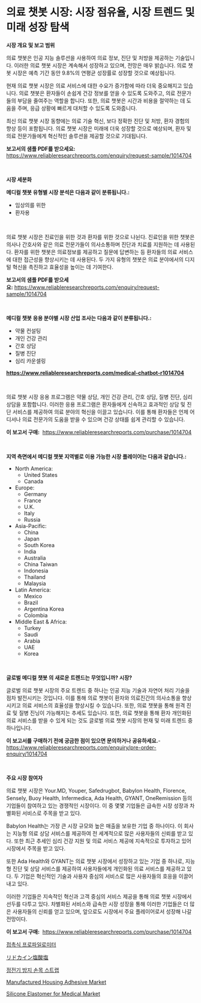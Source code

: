 <p><h1>의료 챗봇 시장: 시장 점유율, 시장 트렌드 및 미래 성장 탐색</h1></p><p><strong>시장 개요 및 보고 범위</strong></p>
<p><p>의료 챗봇은 인공 지능 솔루션을 사용하여 의료 정보, 진단 및 처방을 제공하는 기술입니다. 이러한 의료 챗봇 시장은 계속해서 성장하고 있으며, 전망은 매우 밝습니다. 의료 챗봇 시장은 예측 기간 동안 9.8%의 연평균 성장률로 성장할 것으로 예상됩니다.</p><p>현재 의료 챗봇 시장은 의료 서비스에 대한 수요가 증가함에 따라 더욱 중요해지고 있습니다. 의료 챗봇은 환자들이 손쉽게 건강 정보를 얻을 수 있도록 도와주고, 의료 전문가들의 부담을 줄여주는 역할을 합니다. 또한, 의료 챗봇은 시간과 비용을 절약하는 데 도움을 주며, 응급 상황에 빠르게 대처할 수 있도록 도와줍니다.</p><p>최신 의료 챗봇 시장 동향에는 의료 기술 혁신, 보다 정확한 진단 및 처방, 환자 경험의 향상 등이 포함됩니다. 의료 챗봇 시장은 미래에 더욱 성장할 것으로 예상되며, 환자 및 의료 전문가들에게 혁신적인 솔루션을 제공할 것으로 기대됩니다.</p></p>
<p><strong>보고서의 샘플 PDF를 받으세요:</strong> <a href="https://www.reliableresearchreports.com/enquiry/request-sample/1014704">https://www.reliableresearchreports.com/enquiry/request-sample/1014704</a></p>
<p>&nbsp;</p>
<p><strong>시장 세분화</strong></p>
<p><strong>메디컬 챗봇 유형별 시장 분석은 다음과 같이 분류됩니다.:</strong></p>
<p><ul><li>임상의를 위한</li><li>환자용</li></ul></p>
<p>&nbsp;</p>
<p><p>의료 챗봇 시장은 진료인을 위한 것과 환자를 위한 것으로 나뉜다. 진료인을 위한 챗봇은 의사나 간호사와 같은 의료 전문가들이 의사소통하며 진단과 치료를 지원하는 데 사용된다. 환자를 위한 챗봇은 의료정보를 제공하고 질문에 답변하는 등 환자들의 의료 서비스에 대한 접근성을 향상시키는 데 사용된다. 두 가지 유형의 챗봇은 의료 분야에서의 디지털 혁신을 촉진하고 효율성을 높이는 데 기여한다.</p></p>
<p><strong>보고서의 샘플 PDF를 받으세요:</strong>&nbsp;<a href="https://www.reliableresearchreports.com/enquiry/request-sample/1014704">https://www.reliableresearchreports.com/enquiry/request-sample/1014704</a></p>
<p>&nbsp;</p>
<p><strong> 메디컬 챗봇 응용 분야별 시장 산업 조사는 다음과 같이 분류됩니다.:</strong></p>
<p><ul><li>약물 컨설팅</li><li>개인 건강 관리</li><li>간호 상담</li><li>질병 진단</li><li>심리 카운셀링</li></ul></p>
<p><strong><a href="https://www.reliableresearchreports.com/medical-chatbot-r1014704">https://www.reliableresearchreports.com/medical-chatbot-r1014704</a></strong></p>
<p>&nbsp;</p>
<p><p>의료 챗봇 시장 응용 프로그램은 약물 상담, 개인 건강 관리, 간호 상담, 질병 진단, 심리 상담을 포함합니다. 이러한 응용 프로그램은 환자들에게 신속하고 효과적인 상담 및 진단 서비스를 제공하여 의료 분야의 혁신을 이끌고 있습니다. 이를 통해 환자들은 언제 어디서나 의료 전문가의 도움을 받을 수 있으며 건강 상태를 쉽게 관리할 수 있습니다.</p></p>
<p><strong>이 보고서 구매:</strong>&nbsp; <a href="https://www.reliableresearchreports.com/purchase/1014704">https://www.reliableresearchreports.com/purchase/1014704</a></p>
<p>&nbsp;</p>
<p><strong>지역 측면에서 메디컬 챗봇 지역별로 이용 가능한 시장 플레이어는 다음과 같습니다.:</strong></p>
<p><ul>
    <li>
        North America:
        <ul>
            <li>United States</li>
            <li>Canada</li>
        </ul>
    </li>
    <li>
        Europe:
        <ul>
            <li>Germany</li>
            <li>France</li>
            <li>U.K.</li>
            <li>Italy</li>
            <li>Russia</li>
        </ul>
    </li>
    <li>
        Asia-Pacific:
        <ul>
            <li>China</li>
            <li>Japan</li>
            <li>South Korea</li>
            <li>India</li>
            <li>Australia</li>
            <li>China Taiwan</li>
            <li>Indonesia</li>
            <li>Thailand</li>
            <li>Malaysia</li>
        </ul>
    </li>
    <li>
        Latin America:
        <ul>
            <li>Mexico</li>
            <li>Brazil</li>
            <li>Argentina Korea</li>
            <li>Colombia</li>
        </ul>
    </li>
    <li>
        Middle East & Africa:
        <ul>
            <li>Turkey</li>
            <li>Saudi</li>
            <li>Arabia</li>
            <li>UAE</li>
            <li>Korea</li>
        </ul>
    </li>
    </ul></p>
<p>&nbsp;</p>
<p><strong>글로벌 메디컬 챗봇 의 새로운 트렌드는 무엇입니까? 시장?</strong></p>
<p><p>글로벌 의료 챗봇 시장의 주요 트렌드 중 하나는 인공 지능 기술과 자연어 처리 기술을 점차 발전시키는 것입니다. 이를 통해 의료 챗봇이 환자와 의료진간의 의사소통을 향상시키고 의료 서비스의 효율성을 향상시킬 수 있습니다. 또한, 의료 챗봇을 통해 원격 진료 및 질병 진닝이 가능해지는 추세도 있습니다. 또한, 의료 챗봇을 통해 환자 개인화된 의료 서비스를 받을 수 있게 되는 것도 글로벌 의료 챗봇 시장의 현재 및 미래 트렌드 중 하나입니다.</p></p>
<p><strong>이 보고서를 구매하기 전에 궁금한 점이 있으면 문의하거나 공유하세요.</strong>- <a href="https://www.reliableresearchreports.com/enquiry/pre-order-enquiry/1014704">https://www.reliableresearchreports.com/enquiry/pre-order-enquiry/1014704</a></p>
<p>&nbsp;</p>
<p><strong>주요 시장 참여자</strong></p>
<p><p>의료 챗봇 시장은 Your.MD, Youper, Safedrugbot, Babylon Health, Florence, Sensely, Buoy Health, Infermedica, Ada Health, GYANT, OneRemission 등의 기업들이 참여하고 있는 경쟁적인 시장이다. 이 중 몇몇 기업들은 급속한 시장 성장과 차별화된 서비스로 주목을 받고 있다.</p><p>Babylon Health는 가장 큰 시장 규모와 높은 매출을 보유한 기업 중 하나이다. 이 회사는 지능형 의료 상담 서비스를 제공하여 전 세계적으로 많은 사용자들의 신뢰를 받고 있다. 또한 최근 추세인 심리 건강 지원 및 의료 서비스 제공에 지속적으로 투자하고 있어 시장에서 주목을 받고 있다.</p><p>또한 Ada Health와 GYANT는 의료 챗봇 시장에서 성장하고 있는 기업 중 하나로, 지능형 진단 및 상담 서비스를 제공하여 사용자들에게 개인화된 의료 서비스를 제공하고 있다. 두 기업은 혁신적인 기술과 사용자 중심의 서비스로 많은 사용자들의 호응을 이끌어 내고 있다.</p><p>이러한 기업들은 지속적인 혁신과 고객 중심의 서비스 제공을 통해 의료 챗봇 시장에서 선두를 다투고 있다. 차별화된 서비스와 급속한 시장 성장을 통해 이러한 기업들은 더 많은 사용자들의 신뢰를 얻고 있으며, 앞으로도 시장에서 주요 플레이어로서 성장해 나갈 전망이다.</p></p>
<p><strong>이 보고서 구매:</strong>&nbsp;&nbsp;<a href="https://www.reliableresearchreports.com/purchase/1014704">https://www.reliableresearchreports.com/purchase/1014704</a></p>
<p><p><a href="https://medium.com/@heatherelasquez5675/%ED%94%84%EB%A1%9C%ED%8C%8C%EC%9D%BC%EB%A1%9C%EB%AF%B8%ED%84%B0-%EC%8B%9C%EC%9E%A5-%EC%97%B0%EB%9D%BD%EC%B2%98-%EC%9C%A0%ED%98%95-%EC%9D%91%EC%9A%A9-%EB%B0%8F-%EC%A7%80%EB%A6%AC%EC%97%90-%EB%8C%80%ED%95%9C-%ED%8F%AC%EA%B4%84%EC%A0%81-%ED%8F%89%EA%B0%80-f7ce4ca7e38a">접촉식 프로파일로미터</a></p><p><a href="https://medium.com/@ebbkautzer/%E3%83%AA%E3%83%89%E3%82%AB%E3%82%A4%E3%83%B3%E5%A1%A9%E9%85%B8%E5%A1%A9%E5%B8%82%E5%A0%B4%E3%81%AE%E3%83%88%E3%83%AC%E3%83%B3%E3%83%89%E3%81%A8%E5%B8%82%E5%A0%B4%E5%88%86%E6%9E%90%E3%81%AF-2024%E5%B9%B4%E3%81%8B%E3%82%892031%E5%B9%B4%E3%81%AE%E6%9C%9F%E9%96%93%E3%81%AB%E4%BA%88%E6%B8%AC%E3%81%95%E3%82%8C%E3%81%A6%E3%81%84%E3%81%BE%E3%81%99-313d95aa95f7">リドカイン塩酸塩</a></p><p><a href="https://medium.com/@genius6587678/%ED%95%AD%EC%A0%84%EA%B8%B0-%EC%86%90%EB%AA%A9-%EC%8A%A4%ED%8A%B8%EB%9E%A9-%EC%8B%9C%EC%9E%A5-%EB%B6%84%EC%84%9D-cagr-%EC%8B%9C%EC%9E%A5-%EC%84%B8%EB%B6%84%ED%99%94-%EB%B0%8F-%EA%B8%80%EB%A1%9C%EB%B2%8C-%EC%82%B0%EC%97%85-%EA%B0%9C%EC%9A%94-a0f0144a255e">정전기 방지 손목 스트랩</a></p><p><a href="https://www.linkedin.com/pulse/manufactured-housing-adhesive-market-size-growth-segmentation-svfoe?trackingId=Pf2R1Pq1BO0STf3CKM%2B9%2Fg%3D%3D">Manufactured Housing Adhesive Market</a></p><p><a href="https://www.linkedin.com/pulse/silicone-elastomer-medical-market-research-report-key-successful-dzywe?trackingId=P%2BY0gpEOFnTSLB0lFTd4Rw%3D%3D">Silicone Elastomer for Medical Market</a></p></p>